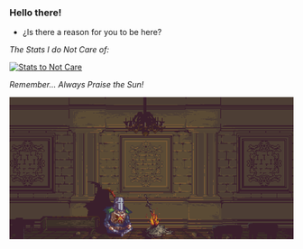 ### Hello there!

  - ¿Is there a reason for you to be here?


*The Stats I do Not Care of:*

[![Stats to Not Care](https://github-readme-stats.vercel.app/api?username=0x01001100&show_icons=true&theme=dark)](https://github.com/anuraghazra/github-readme-stats)
<!-- The Styles: dark, radical, merko, gruvbox, tokyonight, onedark, cobalt, synthwave, highcontrast, dracula -->

*Remember... Always Praise the Sun!*
<!--   -->
![](https://github.com/0x01001100/0x01001100/blob/main/img/bonfire.gif?raw=true)
<!--   -->


